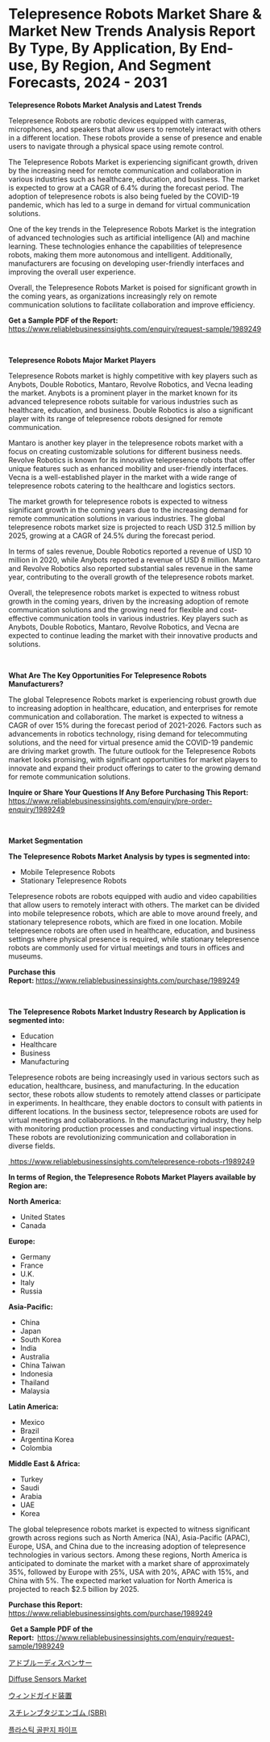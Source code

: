 <p><h1>Telepresence Robots Market Share & Market New Trends Analysis Report By Type, By Application, By End-use, By Region, And Segment Forecasts, 2024 - 2031</h1></p><p><strong>Telepresence Robots Market Analysis and Latest Trends</strong></p>
<p><p>Telepresence Robots are robotic devices equipped with cameras, microphones, and speakers that allow users to remotely interact with others in a different location. These robots provide a sense of presence and enable users to navigate through a physical space using remote control.</p><p>The Telepresence Robots Market is experiencing significant growth, driven by the increasing need for remote communication and collaboration in various industries such as healthcare, education, and business. The market is expected to grow at a CAGR of 6.4% during the forecast period. The adoption of telepresence robots is also being fueled by the COVID-19 pandemic, which has led to a surge in demand for virtual communication solutions.</p><p>One of the key trends in the Telepresence Robots Market is the integration of advanced technologies such as artificial intelligence (AI) and machine learning. These technologies enhance the capabilities of telepresence robots, making them more autonomous and intelligent. Additionally, manufacturers are focusing on developing user-friendly interfaces and improving the overall user experience.</p><p>Overall, the Telepresence Robots Market is poised for significant growth in the coming years, as organizations increasingly rely on remote communication solutions to facilitate collaboration and improve efficiency.</p></p>
<p><strong>Get a Sample PDF of the Report:&nbsp;</strong> <a href="https://www.reliablebusinessinsights.com/enquiry/request-sample/1989249">https://www.reliablebusinessinsights.com/enquiry/request-sample/1989249</a></p>
<p>&nbsp;</p>
<p><strong>Telepresence Robots Major Market Players</strong></p>
<p><p>Telepresence Robots market is highly competitive with key players such as Anybots, Double Robotics, Mantaro, Revolve Robotics, and Vecna leading the market. Anybots is a prominent player in the market known for its advanced telepresence robots suitable for various industries such as healthcare, education, and business. Double Robotics is also a significant player with its range of telepresence robots designed for remote communication.</p><p>Mantaro is another key player in the telepresence robots market with a focus on creating customizable solutions for different business needs. Revolve Robotics is known for its innovative telepresence robots that offer unique features such as enhanced mobility and user-friendly interfaces. Vecna is a well-established player in the market with a wide range of telepresence robots catering to the healthcare and logistics sectors.</p><p>The market growth for telepresence robots is expected to witness significant growth in the coming years due to the increasing demand for remote communication solutions in various industries. The global telepresence robots market size is projected to reach USD 312.5 million by 2025, growing at a CAGR of 24.5% during the forecast period.</p><p>In terms of sales revenue, Double Robotics reported a revenue of USD 10 million in 2020, while Anybots reported a revenue of USD 8 million. Mantaro and Revolve Robotics also reported substantial sales revenue in the same year, contributing to the overall growth of the telepresence robots market.</p><p>Overall, the telepresence robots market is expected to witness robust growth in the coming years, driven by the increasing adoption of remote communication solutions and the growing need for flexible and cost-effective communication tools in various industries. Key players such as Anybots, Double Robotics, Mantaro, Revolve Robotics, and Vecna are expected to continue leading the market with their innovative products and solutions.</p></p>
<p>&nbsp;</p>
<p><strong>What Are The Key Opportunities For Telepresence Robots Manufacturers?</strong></p>
<p><p>The global Telepresence Robots market is experiencing robust growth due to increasing adoption in healthcare, education, and enterprises for remote communication and collaboration. The market is expected to witness a CAGR of over 15% during the forecast period of 2021-2026. Factors such as advancements in robotics technology, rising demand for telecommuting solutions, and the need for virtual presence amid the COVID-19 pandemic are driving market growth. The future outlook for the Telepresence Robots market looks promising, with significant opportunities for market players to innovate and expand their product offerings to cater to the growing demand for remote communication solutions.</p></p>
<p><strong>Inquire or Share Your Questions If Any Before Purchasing This Report:</strong> <a href="https://www.reliablebusinessinsights.com/enquiry/pre-order-enquiry/1989249">https://www.reliablebusinessinsights.com/enquiry/pre-order-enquiry/1989249</a></p>
<p>&nbsp;</p>
<p><strong>Market Segmentation</strong></p>
<p><strong>The Telepresence Robots Market Analysis by types is segmented into:</strong></p>
<p><ul><li>Mobile Telepresence Robots</li><li>Stationary Telepresence Robots</li></ul></p>
<p><p>Telepresence robots are robots equipped with audio and video capabilities that allow users to remotely interact with others. The market can be divided into mobile telepresence robots, which are able to move around freely, and stationary telepresence robots, which are fixed in one location. Mobile telepresence robots are often used in healthcare, education, and business settings where physical presence is required, while stationary telepresence robots are commonly used for virtual meetings and tours in offices and museums.</p></p>
<p><strong>Purchase this Report:&nbsp;</strong><a href="https://www.reliablebusinessinsights.com/purchase/1989249">https://www.reliablebusinessinsights.com/purchase/1989249</a></p>
<p>&nbsp;</p>
<p><strong>The Telepresence Robots Market Industry Research by Application is segmented into:</strong></p>
<p><ul><li>Education</li><li>Healthcare</li><li>Business</li><li>Manufacturing</li></ul></p>
<p><p>Telepresence robots are being increasingly used in various sectors such as education, healthcare, business, and manufacturing. In the education sector, these robots allow students to remotely attend classes or participate in experiments. In healthcare, they enable doctors to consult with patients in different locations. In the business sector, telepresence robots are used for virtual meetings and collaborations. In the manufacturing industry, they help with monitoring production processes and conducting virtual inspections. These robots are revolutionizing communication and collaboration in diverse fields.</p></p>
<p><a href="https://www.reliablebusinessinsights.com/telepresence-robots-r1989249">&nbsp;https://www.reliablebusinessinsights.com/telepresence-robots-r1989249</a></p>
<p><strong>In terms of Region, the Telepresence Robots Market Players available by Region are:</strong></p>
<p>
    <p> <strong> North America: </strong>
        <ul>
            <li>United States</li>
            <li>Canada</li>
        </ul>
        </p> 
    <p> <strong> Europe: </strong>
        <ul>
            <li>Germany</li>
            <li>France</li>
            <li>U.K.</li>
            <li>Italy</li>
            <li>Russia</li>
        </ul>
        </p> 
    <p> <strong> Asia-Pacific: </strong>
        <ul>
            <li>China</li>
            <li>Japan</li>
            <li>South Korea</li>
            <li>India</li>
            <li>Australia</li>
            <li>China Taiwan</li>
            <li>Indonesia</li>
            <li>Thailand</li>
            <li>Malaysia</li>
        </ul>
        </p> 
    <p> <strong> Latin America: </strong>
        <ul>
            <li>Mexico</li>
            <li>Brazil</li>
            <li>Argentina Korea</li>
            <li>Colombia</li>
        </ul>
        </p> 
    <p> <strong> Middle East & Africa: </strong>
        <ul>
            <li>Turkey</li>
            <li>Saudi</li>
            <li>Arabia</li>
            <li>UAE</li>
            <li>Korea</li>
        </ul>
    </p>
    </p>
<p><p>The global telepresence robots market is expected to witness significant growth across regions such as North America (NA), Asia-Pacific (APAC), Europe, USA, and China due to the increasing adoption of telepresence technologies in various sectors. Among these regions, North America is anticipated to dominate the market with a market share of approximately 35%, followed by Europe with 25%, USA with 20%, APAC with 15%, and China with 5%. The expected market valuation for North America is projected to reach $2.5 billion by 2025.</p></p>
<p><strong>Purchase this Report: </strong><a href="https://www.reliablebusinessinsights.com/purchase/1989249">https://www.reliablebusinessinsights.com/purchase/1989249</a></p>
<p>&nbsp;<strong>Get a Sample PDF of the Report:&nbsp;&nbsp;</strong><a href="https://www.reliablebusinessinsights.com/enquiry/request-sample/1989249">https://www.reliablebusinessinsights.com/enquiry/request-sample/1989249</a></p>
<p><strong></strong></p>
<p><p><a href="https://github.com/mm14022023/Market-Research-Report-List-2/blob/main/6705214158143.md">アドブルーディスペンサー</a></p><p><a href="https://github.com/kmtkihkn89/Market-Research-Report-List-1/blob/main/diffuse-sensors-market.md">Diffuse Sensors Market</a></p><p><a href="https://github.com/NikitaBruen/Market-Research-Report-List-1/blob/main/5421524158144.md">ウィンドガイド装置</a></p><p><a href="https://medium.com/@bobbieratke2023/163%E3%83%9A%E3%83%BC%E3%82%B8%E3%81%AB%E3%82%8F%E3%81%9F%E3%81%A3%E3%81%A6-%E6%8E%A2%E7%B4%A2%E3%81%95%E3%82%8C%E3%81%9F%E3%82%B9%E3%83%81%E3%83%AC%E3%83%B3-%E3%83%96%E3%82%BF%E3%82%B8%E3%82%A8%E3%83%B3-%E3%82%B4%E3%83%A0-sbr-%E5%B8%82%E5%A0%B4%E3%81%AE%E5%8B%95%E5%90%91-2024%E5%B9%B4%E3%81%8B%E3%82%892031%E5%B9%B4%E3%81%BE%E3%81%A7%E3%81%AE%E4%B8%96%E7%95%8C%E7%9A%84%E3%81%AA%E3%83%88%E3%83%AC%E3%83%B3%E3%83%89%E3%81%A8%E5%B0%86%E6%9D%A5%E3%81%AE%E6%88%90%E9%95%B7%E8%A6%8B%E9%80%9A%E3%81%97-42a4f7c1193f">スチレンブタジエンゴム (SBR)</a></p><p><a href="https://github.com/valroy852/Market-Research-Report-List-2/blob/main/8627490169645.md">플라스틱 골판지 파이프</a></p></p>